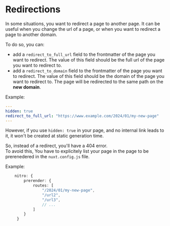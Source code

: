 # Redirections 

In some situations, you want to redirect a page to another page. It can be useful when you change the url of a page, or when you want to redirect a page to another domain.

To do so, you can:
* add a `redirect_to_full_url` field to the frontmatter of the page you want to redirect. The value of this field should be the full url of the page you want to redirect to.
* add a `redirect_to_domain` field to the frontmatter of the page you want to redirect. The value of this field should be the domain of the page you want to redirect to. The page will be redirected to the same path on the **new domain**.

Example:
```yaml
---
hidden: true
redirect_to_full_url: "https://www.example.com/2024/01/my-new-page"
---
```

However, if you use `hidden: true` in your page, and no internal link leads to it, it won't be created at static generation time. 

So, instead of a redirect, you'll have a 404 error.   
To avoid this, You have to explicitely list your page in the page to be prerenedered in the `nuxt.config.js` file.

Example:
```typescript
    nitro: {
        prerender: {
            routes: [
                "/2024/01/my-new-page",
                "/url2",
                "/url3",
                // ...                
            ]
        }
     }
```

